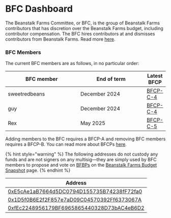 # BFC Dashboard

The Beanstalk Farms Committee, or BFC, is the group of Beanstalk Farms contributors that has discretion over the Beanstalk Farms budget, including contributor compensation. The BFC hires contributors at and dismisses contributors from Beanstalk Farms. Read more [here](./#beanstalk-farms-committee).

### **BFC Members**

The current BFC members are as follows, in no particular order:

<table><thead><tr><th width="217">BFC member</th><th width="198">End of term</th><th>Latest BFCP</th></tr></thead><tbody><tr><td>sweetredbeans</td><td>December 2024</td><td><a href="https://github.com/BeanstalkFarms/Beanstalk-Governance-Proposals/blob/master/bfcp/bfcp-c-04-term-extension-h1-2024.md">BFCP-C-4</a></td></tr><tr><td>guy</td><td>December 2024</td><td><a href="https://github.com/BeanstalkFarms/Beanstalk-Governance-Proposals/blob/master/bfcp/bfcp-c-04-term-extension-h1-2024.md">BFCP-C-4</a></td></tr><tr><td>Rex</td><td>May 2025</td><td><a href="https://github.com/BeanstalkFarms/Beanstalk-Governance-Proposals/blob/master/bfcp/bfcp-c-05-term-extension-h2-2024.md">BFCP-C-5</a></td></tr></tbody></table>

Adding members to the BFC requires a BFCP-A and removing BFC members requires a BFCP-B. You can read more about BFCPs [here](../proposals.md#bfcp).

{% hint style="warning" %}
The following addresses do not custody any funds and are not signers on any multisig—they are simply used by BFC members to propose and vote on [BFBPs](../proposals.md#bfbp) on the [Beanstalk Farms Budget Snapshot](https://snapshot.org/#/beanstalkfarmsbudget.eth) page.
{% endhint %}

| Address                                                                                                                 |
| ----------------------------------------------------------------------------------------------------------------------- |
| [0xE5cAe1aB7664d5DC0794D155735B74238fF72fa0](https://snapshot.org/#/profile/0xE5cAe1aB7664d5DC0794D155735B74238fF72fa0) |
| [0x1D5f0B6E2f2F857e7aD09C04570392Ff6373067A](https://snapshot.org/#/profile/0x1D5f0B6E2f2F857e7aD09C04570392Ff6373067A) |
| [0xfEc2248956179BF6965865440328D73bAC4eB6D2](https://etherscan.io/address/0xfEc2248956179BF6965865440328D73bAC4eB6D2)   |
